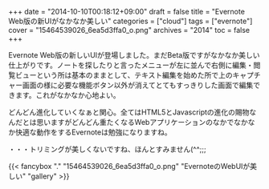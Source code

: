 +++
date = "2014-10-10T00:18:12+09:00"
draft = false
title = "Evernote Web版の新UIがなかなか美しい"
categories = ["cloud"]
tags = ["evernote"]
cover = "15464539026_6ea5d3ffa0_o.png"
archives = "2014"
toc = false
+++


Evernote Web版の新しいUIが登場しました。まだBeta版ですがなかなか美しい仕上がりです。ノートを探したりと言ったメニューが左に並んで右側に編集・閲覧ビューという所は基本のままとして、テキスト編集を始めた所で上のキャプチャー画面の様に必要な機能ボタン以外が消えてとてもすっきりした画面で編集できます。これがなかなか心地よい。

どんどん進化していくなぁと関心。全てはHTML5とJavascriptの進化の賜物なんだとは思いますがどんどん重たくなるWebアプリケーションのなかでなかなか快適な動作をするEvernoteは勉強になりますね。

・・・トリミングが美しくないですね、ほんとすみません(^^;;;

{{< fancybox "." "15464539026_6ea5d3ffa0_o.png" "EvernoteのWebUIが美しい" "gallery" >}}
